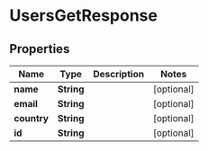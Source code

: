 

# UsersGetResponse


## Properties

| Name | Type | Description | Notes |
|------------ | ------------- | ------------- | -------------|
|**name** | **String** |  |  [optional] |
|**email** | **String** |  |  [optional] |
|**country** | **String** |  |  [optional] |
|**id** | **String** |  |  [optional] |




